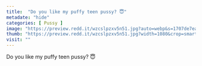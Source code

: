 ```yaml
---
title:  "Do you like my puffy teen pussy? 😇"
metadate: "hide"
categories: [ Pussy ]
image: "https://preview.redd.it/wzcslpzxv5n51.jpg?auto=webp&s=1707de7eae802142857d3a324cbc3de928c2a177"
thumb: "https://preview.redd.it/wzcslpzxv5n51.jpg?width=1080&crop=smart&auto=webp&s=84f0097af4b58deb190dd7000e2216f71caea064"
visit: ""
---
```

Do you like my puffy teen pussy? 😇
